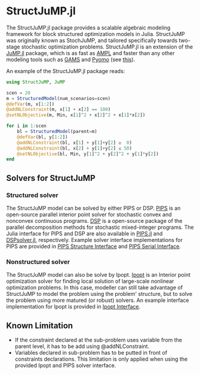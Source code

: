 # StructJuMP.jl
The StructJuMP.jl package provides a scalable algebraic modeling framework for block structured optimization models in Julia. StructJuMP was originally known as StochJuMP, and tailored specifically towards two-stage stochastic optimization problems. StructJuMP.jl is an extension of the [JuMP.jl](https://github.com/JuliaOpt/JuMP.jl) package, which is as fast as [AMPL](http://ampl.com) and faster than any other modeling tools such as [GAMS](http://www.gams.com) and [Pyomo](http://www.pyomo.org) (see [this](http://arxiv.org/pdf/1312.1431.pdf)).

An example of the StructJuMP.jl package reads:
```julia
using StructJuMP, JuMP

scen = 20
m = StructuredModel(num_scenarios=scen)
@defVar(m, x[1:2])
@addNLConstraint(m, x[1] + x[2] == 100)
@setNLObjective(m, Min, x[1]^2 + x[2]^2 + x[1]*x[2])

for i in 1:scen
    bl = StructuredModel(parent=m)
    @defVar(bl, y[1:2])
    @addNLConstraint(bl, x[1] + y[1]+y[2] ≥  0)
    @addNLConstraint(bl, x[2] + y[1]+y[2] ≤ 50)
    @setNLObjective(bl, Min, y[1]^2 + y[2]^2 + y[1]*y[2])
end
```

## Solvers for StructJuMP
### Structured solver
The StructJuMP model can be solved by either PIPS or DSP. [PIPS](https://github.com/Argonne-National-Laboratory/PIPS/) is an open-source parallel interior point solver for stochastic convex and nonconvex continuous programs. [DSP](https://github.com/kibaekkim/DSP) is a open-source package of the parallel decomposition methods for stochastic mixed-integer programs. The Julia interface for PIPS and DSP are also available in [PIPS.jl](https://github.com/kibaekkim/PIPS.jl) and [DSPsolver.jl](https://github.com/kibaekkim/DSPsolver.jl), respectively.
Example solver interface implementations for PIPS are provided in [PIPS Structure Interface](https://github.com/fqiang/StructJuMP.jl/blob/master/src/pips_structure_interface.jl) and [PIPS Serial Interface](https://github.com/fqiang/StructJuMP.jl/blob/master/src/serial_pipsnlp_interface.jl).

### Nonstructured solver
The StructJuMP model can also be solve by Ipopt. [Ipopt](https://projects.coin-or.org/Ipopt) is an Interior point optimization solver for finding local solution of large-scale nonlinear optimization problems. In this case, modeller can still take advantage of StructJuMP to model the problem using the problem' structure, but to solve the problem using more matured (or robust) solvers. An example interface implementation for Ipopt is provided in [Ipopt Interface](https://github.com/fqiang/StructJuMP.jl/blob/master/src/ipopt_interface.jl).

## Known Limitation
* If the constraint declared at the sub-problem uses variable from the parent level, it has to be add using @addNLConstraint. 
* Variables declared in sub-problem has to be putted in front of constraints declarations. This limitation is only applied when using the provided Ipopt and PIPS solver interface.  

